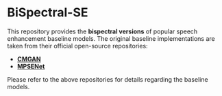 # BiSpectral-SE

This repository provides the **bispectral versions** of popular speech enhancement baseline models.
The original baseline implementations are taken from their official open-source repositories:

- **[CMGAN](https://github.com/ruizhecao96/CMGAN)**
- **[MPSENet](https://github.com/yxlu-0102/MP-SENet)**

Please refer to the above repositories for details regarding the baseline models.

